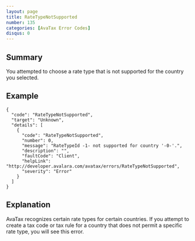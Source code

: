```yaml
---
layout: page
title: RateTypeNotSupported
number: 135
categories: [AvaTax Error Codes]
disqus: 0
---
```


## Summary

You attempted to choose a rate type that is not supported for the country you selected.

## Example

    {
      "code": "RateTypeNotSupported",
      "target": "Unknown",
      "details": [
        {
          "code": "RateTypeNotSupported",
          "number": 0,
          "message": "RateTypeId -1- not supported for country '-0-'.",
          "description": "",
          "faultCode": "Client",
          "helpLink": "http://developer.avalara.com/avatax/errors/RateTypeNotSupported",
          "severity": "Error"
        }
      ]
    }

## Explanation

AvaTax recognizes certain rate types for certain countries.  If you attempt to create a tax code or tax rule for a country that does not permit a specific rate type, you will see this error.

